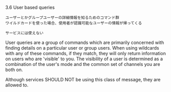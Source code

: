 3.6 User based queries

	ユーザーとかグループユーザーの詳細情報を知るためのコマンド群
	ワイルドカードを使った場合、使用者が認識可能なユーザーの情報が帰ってくる

	サービスには使えない

   User queries are a group of commands which are primarily concerned
   with finding details on a particular user or group users.  When using
   wildcards with any of these commands, if they match, they will only
   return information on users who are 'visible' to you.  The visibility
   of a user is determined as a combination of the user's mode and the
   common set of channels you are both on.

   Although services SHOULD NOT be using this class of message, they are
   allowed to.